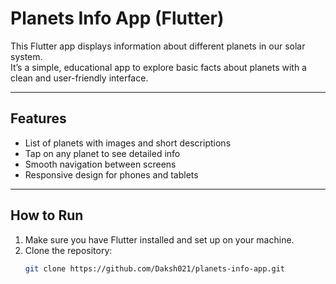# Planets Info App (Flutter)

This Flutter app displays information about different planets in our solar system.  
It’s a simple, educational app to explore basic facts about planets with a clean and user-friendly interface.

---

## Features

- List of planets with images and short descriptions  
- Tap on any planet to see detailed info  
- Smooth navigation between screens  
- Responsive design for phones and tablets  

---

## How to Run

1. Make sure you have Flutter installed and set up on your machine.  
2. Clone the repository:  
   ```bash
   git clone https://github.com/Daksh021/planets-info-app.git
